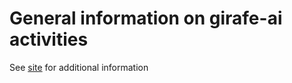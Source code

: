 # General information on girafe-ai activities

See [site](https://girafe-ai.github.io) for additional information
